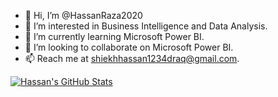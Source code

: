 - 👋 Hi, I’m @HassanRaza2020
- 👀 I’m interested in Business Intelligence and Data Analysis.
- 🌱 I’m currently learning Microsoft Power BI.
- 💞️ I’m looking to collaborate on Microsoft Power BI.
- 📫 Reach me at shiekhhassan1234draq@gmail.com.

[![Hassan's GitHub Stats](https://github-readme-stats.vercel.app/api?username=HassanRaza2020&show_icons=true&theme=radical)](https://github.com/anuraghazra/github-readme-stats)

<!---
HassanRaza2020/HassanRaza2020 is a ✨ special ✨ repository because its `README.md` (this file) appears on your GitHub profile.
You can click the Preview link to take a look at your changes.
--->
